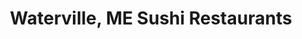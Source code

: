 ---
layout: city
title: Waterville, ME Sushi Restaurants
permalink: /maine/waterville/
stateAbbr: ME
stateName: Maine
cityName: Waterville

---